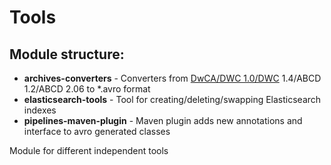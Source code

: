 # Tools

## Module structure:
- **archives-converters** - Converters from [DwCA/DWC 1.0/DWC](https://www.tdwg.org/standards/dwc/) 1.4/ABCD 1.2/ABCD 2.06 to *.avro format
- **elasticsearch-tools** - Tool for creating/deleting/swapping Elasticsearch indexes
- **pipelines-maven-plugin** - Maven plugin adds new annotations and interface to avro generated classes

Module for different independent tools

